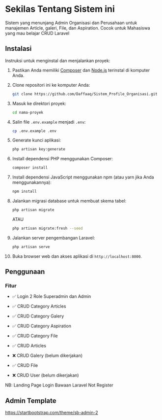 # Sekilas Tentang Sistem ini 

Sistem yang menunjang Admin Organisasi dan Perusahaan untuk manajemen Article, galeri, File, dan Aspiration.
Cocok untuk Mahasiswa yang mau belajar CRUD Laravel 

## Instalasi

Instruksi untuk menginstal dan menjalankan proyek:

1. Pastikan Anda memiliki [Composer](https://getcomposer.org/) dan [Node.js](https://nodejs.org/) terinstal di komputer Anda.
2. Clone repositori ini ke komputer Anda:

    ```bash
    git clone https://github.com/Daffaaq/Sistem_Profile_Organisasi.git
    ```

3. Masuk ke direktori proyek:

    ```bash
    cd nama-proyek
    ```

4. Salin file `.env.example` menjadi `.env`:

    ```bash
    cp .env.example .env
    ```

5. Generate kunci aplikasi:

    ```bash
    php artisan key:generate
    ```

6. Install dependensi PHP menggunakan Composer:

    ```bash
    composer install
    ```

7. Install dependensi JavaScript menggunakan npm (atau yarn jika Anda menggunakannya):

    ```bash
    npm install
    ```

8. Jalankan migrasi database untuk membuat skema tabel:

    ```bash
    php artisan migrate
    ```
    ATAU
    ```bash
    php artisan migrate:fresh --seed
    ```
    

9. Jalankan server pengembangan Laravel:

    ```bash
    php artisan serve
    ```

10. Buka browser web dan akses aplikasi di `http://localhost:8000`.

## Penggunaan

### Fitur

- ✅ Login 2 Role Superadmin dan Admin
- ✅ CRUD Category Articles
- ✅ CRUD Category Galery
- ✅ CRUD Category Aspiration
- ✅ CRUD Category File

- ✅ CRUD Articles
- ❌ CRUD Galery (belum dikerjakan)
- ✅ CRUD File 
- ❌ CRUD User (belum dikerjakan)

NB: Landing Page Login Bawaan Laravel
Not Register



## Admin Template

https://startbootstrap.com/theme/sb-admin-2



